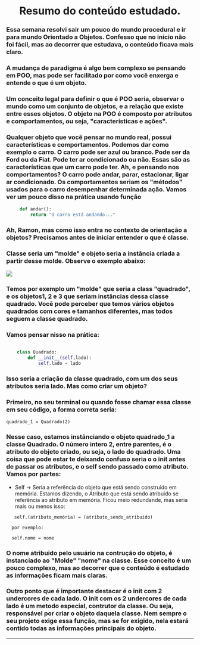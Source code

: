 <div align="center">

# Resumo do conteúdo estudado.

</div>

### Essa semana resolvi sair um pouco do mundo procedural e ir para mundo  Orientado a Objetos. Confesso que no início não foi fácil, mas ao decorrer que estudava, o conteúdo ficava mais claro. 

### A mudança de paradigma é algo bem complexo se pensando em POO, mas pode ser facilitado por como você enxerga e entende o que é um objeto. 
### Um conceito legal para definir o que é POO seria, observar o mundo como um conjunto de objetos, e a relação que existe entre esses objetos. O objeto na POO é composto por atributos e comportamentos, ou seja, "características e ações".
### Qualquer objeto que você pensar no mundo real, possui características e comportamentos. Podemos dar como exemplo o carro. O carro pode ser azul ou branco. Pode ser da Ford ou da Fiat. Pode ter ar condicionado ou não. Essas são as características que um carro pode ter. Ah, e pensando nos comportamentos? O carro pode  andar, parar, estacionar, ligar ar condicionado. Os comportamentos seriam os "métodos" usados para o carro desempenhar determinada ação. Vamos ver um pouco disso na prática usando função

~~~python
     def andar():
         return "O carro está andando..."


~~~~

### Ah, Ramon, mas como isso entra no contexto de orientação a objetos? Precisamos antes de iniciar entender o que é classe.
### Classe seria um "molde" e objeto seria a instância criada a partir desse molde. Observe o exemplo abaixo:
![](Class.jpg)

### Temos por exemplo um "molde" que seria a class "quadrado", e os objetos1, 2 e 3 que seriam instâncias dessa classe quadrado. Você pode perceber que temos vários objetos quadrados com cores e tamanhos diferentes, mas todos seguem a classe quadrado.
### Vamos pensar nisso na prática:
~~~Python

    class Quadrado:
        def __init__(self,lado):
            self.lado = lado
~~~
### Isso seria a criação da classe quadrado, com um dos seus atributos seria lado. Mas como criar um objeto?
### Primeiro, no seu terminal ou quando fosse chamar essa classe em seu código, a forma correta seria:
```
quadrado_1 = Quadrado(2)
```
### Nesse caso, estamos instânciando o objeto quadrado_1 a classe Quadrado. O número intero 2, entre parentes, é o atributo do objeto criado, ou seja, o lado do quadrado. Uma coisa que pode estar te deixando confuso seria o o init antes de passar os atributos, e o self sendo passado como atributo. Vamos por partes:
- Self -> Seria  a referência do objeto que está sendo construido em memória. Estamos dizendo, o Atributo que está sendo atribuido se referência ao atributo em memória. Ficou meio redundande, mas seria mais ou menos isso:
``` 
   self.(atributo_memória) = (atributo_sendo_atribuido)

  por exemplo:

  self.nome = nome

   ```
### O nome atribuido pelo usuário na contrução do objeto, é instanciado ao "Molde" "nome" na classe. Esse conceito é um pouco complexo, mas ao decorrer que o conteúdo é estudado as informações ficam mais claras.
### Outro ponto que é importante destacar é o init com 2 undercores de cada lado. O init com os 2 undercores de cada lado é um metodo especial, contrutor da classe. Ou seja, responsável por criar o objeto daquela classe. Nem sempre o seu projeto exige essa função, mas se for exigido, nela estará contido todas as informações principais do objeto.
---
### 


